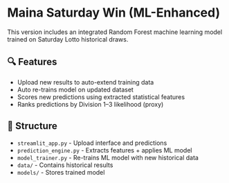 # Maina Saturday Win (ML-Enhanced)

This version includes an integrated Random Forest machine learning model trained on Saturday Lotto historical draws.

## 🔍 Features
- Upload new results to auto-extend training data
- Auto re-trains model on updated dataset
- Scores new predictions using extracted statistical features
- Ranks predictions by Division 1–3 likelihood (proxy)

## 🔧 Structure
- `streamlit_app.py` - Upload interface and predictions
- `prediction_engine.py` - Extracts features + applies ML model
- `model_trainer.py` - Re-trains ML model with new historical data
- `data/` - Contains historical results
- `models/` - Stores trained model
